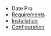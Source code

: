 - Date Pro
- [Requirements](DatePro/requirements.md)
- [Installation](DatePro/installation.md) 
- [Configuration](DatePro/configuration.md)